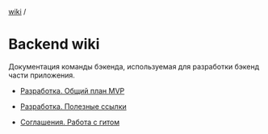 [wiki](../../README.md) /


# Backend wiki

Документация команды бэкенда, используемая для разработки бэкенд части приложения.

- [Разработка. Общий план MVP](./development__mvp_plan.md)

- [Разработка. Полезные ссылки](./development__useful_links.md)

- [Соглашения. Работа с гитом](./conventions__working_with_git.md)
